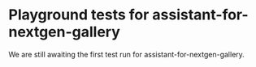 # Playground tests for assistant-for-nextgen-gallery
We are still awaiting the first test run for assistant-for-nextgen-gallery.
